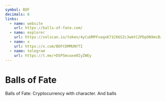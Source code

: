 ```yaml
---
symbol: BOF
decimals: 6
links:
  - name: website
    url: https://balls-of-fate.com/
  - name: explorer
    url: https://solscan.io/token/4yCuUMPFvaqxK71CK6SZc3wmtC2PDpDN9mcBzUkepump
  - name: x
    url: https://x.com/BOFCOMMUNYTI
  - name: telegram
    url: https://t.me/+DSPSmcwxe0IyZWEy
---
```


# Balls of Fate

Balls of Fate: Cryptocurrency with character. And balls
